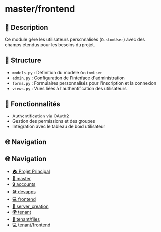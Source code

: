 # master/frontend

## 📝 Description

Ce module gère les utilisateurs personnalisés (`CustomUser`) avec des champs étendus pour les besoins du projet.

## 📁 Structure

- `models.py` : Définition du modèle `CustomUser`
- `admin.py` : Configuration de l'interface d'administration
- `forms.py` : Formulaires personnalisés pour l'inscription et la connexion
- `views.py` : Vues liées à l'authentification des utilisateurs

## 🔐 Fonctionnalités

- Authentification via OAuth2
- Gestion des permissions et des groupes
- Intégration avec le tableau de bord utilisateur


## 🌐 Navigation

## 🌐 Navigation

- [🏠 Projet Principal](../../#readme)
- [📁 master](../../master#readme)
- [🔒 accounts](../../master/accounts#readme)
- [🛠️ devapps](../../master/devapps#readme)
- [💻 frontend](../../master/frontend#readme)
- [🚀 server_creation](../../master/server_creation#readme)
- [🌍 tenant](../../tenant#readme)
- [📁 tenant/files](../../tenant/files#readme)
- [💻 tenant/frontend](../../tenant/frontend#readme)
